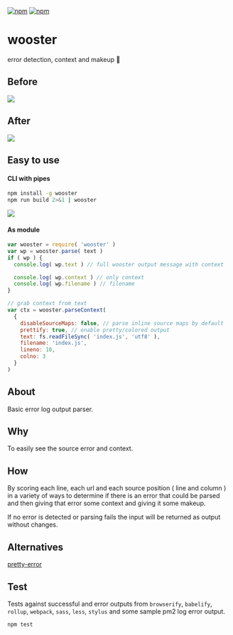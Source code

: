 [![npm](https://img.shields.io/npm/v/wooster.svg?maxAge=3600&style=flat-square)](https://www.npmjs.com/package/wooster)
[![npm](https://img.shields.io/npm/l/wooster.svg?maxAge=3600&style=flat-square)](https://github.com/talmobi/wooster/blob/master/LICENSE)

#  wooster
error detection, context and makeup 🎀

## Before
![](https://i.imgur.com/E1f9hhn.gif)

## After
![](https://i.imgur.com/ZQuiNbt.gif)

## Easy to use

#### CLI with pipes
```bash
npm install -g wooster
npm run build 2>&1 | wooster
```

![](https://thumbs.gfycat.com/ObedientRemarkableArthropods-size_restricted.gif)

#### As module
```js
var wooster = require( 'wooster' )
var wp = wooster.parse( text )
if ( wp ) {
  console.log( wp.text ) // full wooster output message with context

  console.log( wp.context ) // only context
  console.log( wp.filename ) // filename
}
```

```js
// grab context from text
var ctx = wooster.parseContext(
  {
    disableSourceMaps: false, // parse inline source maps by default
    prettify: true, // enable pretty/colored output
    text: fs.readFileSync( 'index.js', 'utf8' ),
    filename: 'index.js',
    lineno: 10,
    colno: 3
  }
)
```

## About
Basic error log output parser.

## Why
To easily see the source error and context.

## How
By scoring each line, each url and each source position ( line and column )
in a variety of ways to determine if there is an error that could be parsed
and then giving that error some context and giving it some makeup.

If no error is detected or parsing fails the input will be returned as output without changes.

## Alternatives
[pretty-error](https://github.com/AriaMinaei/pretty-error)

## Test

Tests against successful and error outputs from `browserify`, `babelify`, `rollup`,
`webpack`, `sass`, `less`, `stylus` and some sample pm2 log error output.

```bash
npm test
```
